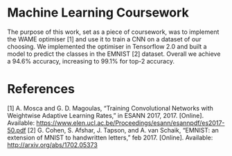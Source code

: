 # Machine Learning Coursework
The purpose of this work, set as a piece of coursework,  was to implement the WAME optimiser [1] and use it to train a CNN on a dataset of our choosing. We implemented the optimiser in Tensorflow 2.0 and built a model to predict the classes in the EMNIST [2] dataset. Overall we achieve a 94.6% accuracy, increasing to 99.1% for top-2 accuracy.


# References
[1] A. Mosca and G. D. Magoulas, “Training Convolutional Networks with Weight­wise Adaptive Learning Rates,” in ESANN 2017, 2017. [Online]. Available: https://www.elen.ucl.ac.be/Proceedings/esann/esannpdf/es2017-50.pdf
[2] G. Cohen, S. Afshar, J. Tapson, and A. van Schaik, “EMNIST: an extension of MNIST to handwritten letters,” feb 2017. [Online]. Available: http://arxiv.org/abs/1702.05373